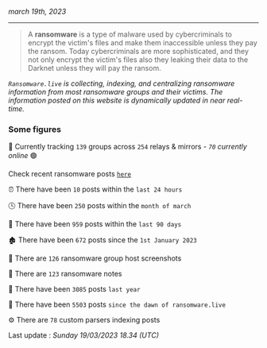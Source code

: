 _march 19th, 2023_

---

> A **ransomware** is a type of malware used by cybercriminals to encrypt the victim's files and make them inaccessible unless they pay the ransom. Today cybercriminals are more sophisticated, and they not only encrypt the victim's files also they leaking their data to the Darknet unless they will pay the ransom.


_`Ransomware.live` is collecting, indexing, and centralizing ransomware information from most ransomware groups and their victims. The information posted on this website is dynamically updated in near real-time._

### Some figures 

🔎 Currently tracking `139` groups across `254` relays & mirrors - _`70` currently online_ 🟢

Check recent ransomware posts [`here`](recentposts.md)


⏰ There have been `10` posts within the `last 24 hours`

🕓 There have been `250` posts within the `month of march`

📅 There have been `959` posts within the `last 90 days`

🏚 There have been `672` posts since the `1st January 2023`

📸 There are `126` ransomware group host screenshots

📝 There are `123` ransomware notes

🚀 There have been `3085` posts `last year`

🐣 There have been `5503` posts `since the dawn of ransomware.live`

⚙️ There are `78` custom parsers indexing posts



Last update : _Sunday 19/03/2023 18.34 (UTC)_

